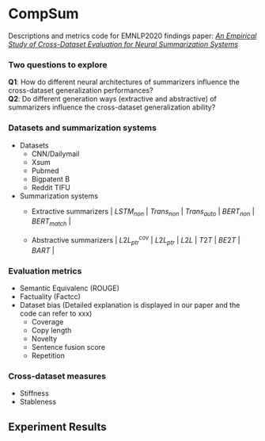 # CompSum

Descriptions and metrics code for EMNLP2020 findings paper: *[An Empirical Study of Cross-Dataset Evaluation for Neural Summarization Systems]()*

### Two questions to explore
**Q1**: How do different neural architectures of summarizers influence the cross-dataset generalization performances?<br>
**Q2**: Do different generation ways (extractive and abstractive) of summarizers influence the cross-dataset generalization ability?

### Datasets and summarization systems
+ Datasets
  - CNN/Dailymail
  - Xsum
  - Pubmed
  - Bigpatent B
  - Reddit TIFU
+ Summarization systems
  - Extractive summarizers
  | $LSTM_{non}$ | $Trans_{non}$ | $Trans_{auto}$ | $BERT_{non}$ | $BERT_{match}$ |
  
  - Abstractive summarizers
  | $L2L_{ptr}^{cov}$ | $L2L_{ptr}$ | $L2L$ | $T2T$ | $BE2T$ | $BART$ |
     
  
    

### Evaluation metrics
+ Semantic Equivalenc (ROUGE)
+ Factuality (Factcc)
+ Dataset bias (Detailed explanation is displayed in our paper and the code can refer to xxx)
  + Coverage
  + Copy length
  + Novelty
  + Sentence fusion score
  + Repetition

### Cross-dataset measures
+ Stiffness
+ Stableness

## Experiment Results


